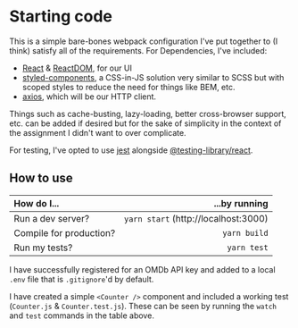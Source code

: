 # Starting code 

This is a simple bare-bones webpack configuration I've put together to (I think) satisfy all of the requirements.  For Dependencies, I've included:

 - [React](https://reactjs.org/) & [ReactDOM](https://reactjs.org/docs/react-dom.html), for our UI
 - [styled-components](https://styled-components.com/), a CSS-in-JS solution very similar to SCSS but with scoped styles to reduce the need for things like BEM, etc.
 - [axios](https://github.com/axios/axios), which will be our HTTP client.

Things such as cache-busting, lazy-loading, better cross-browser support, etc. can be added if desired but for the sake of simplicity in the context of the assignment I didn't want to over complicate.

For testing, I've opted to use [jest](https://jestjs.io/) alongside [@testing-library/react](https://testing-library.com/docs/react-testing-library/intro/).

## How to use

|How do I...             | ...by running |
|:--                     |            --:|
|Run a dev server?       | `yarn start` (http://localhost:3000)  |
|Compile for production? | `yarn build`  |
|Run my tests?           | `yarn test`   |

I have successfully registered for an OMDb API key and added to a local `.env` file that is `.gitignore`'d by default.

I have created a simple `<Counter />` component and included a working test (`Counter.js` & `Counter.test.js`).  These can be seen by running the `watch` and `test` commands in the table above.